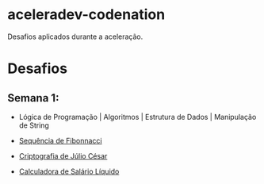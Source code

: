 # aceleradev-codenation

Desafios aplicados durante a aceleração.

# Desafios

## Semana 1:
* Lógica de Programação | Algoritmos | Estrutura de Dados | Manipulação de String

* [Sequência de Fibonnacci](java-0)
* [Criptografia de Júlio César](java-6)
* [Calculadora de Salário Líquido](java-13)